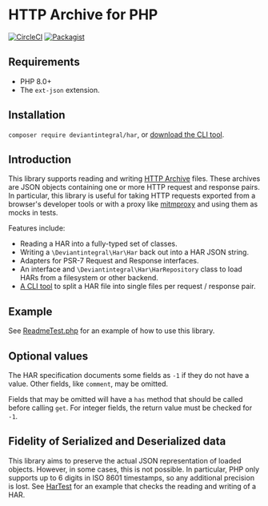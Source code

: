 # HTTP Archive for PHP

[![CircleCI](https://circleci.com/gh/deviantintegral/har.svg?style=svg)](https://circleci.com/gh/deviantintegral/har) [![Packagist](https://img.shields.io/packagist/dt/deviantintegral/har?style=flat-square)](https://packagist.org/packages/deviantintegral/har)

## Requirements

* PHP 8.0+
* The `ext-json` extension.

## Installation

`composer require deviantintegral/har`, or
[download the CLI tool](https://github.com/deviantintegral/har/releases).

## Introduction

This library supports reading and writing [HTTP Archive](http://www.softwareishard.com/blog/har-12-spec/) files. These
archives are JSON objects containing one or more HTTP request and response pairs. In particular, this library is useful
for taking HTTP requests exported from a browser's developer tools or with a proxy like
[mitmproxy](https://mitmproxy.org) and using them as mocks in tests.

Features include:

* Reading a HAR into a fully-typed set of classes.
* Writing a `\Deviantintegral\Har\Har` back out into a HAR JSON string.
* Adapters for PSR-7 Request and Response interfaces.
* An interface and `\Deviantintegral\Har\HarRepository` class to load HARs from a filesystem or other backend.
* [A CLI tool](https://github.com/deviantintegral/har/releases) to split a HAR file into single files per request / response pair.

## Example

See [ReadmeTest.php](tests/src/Unit/ReadmeTest.php) for an example of how to use this library.

## Optional values

The HAR specification documents some fields as `-1` if they do not have a
value. Other fields, like `comment`, may be omitted.

Fields that may be omitted will have a `has` method that should be called
before calling `get`. For integer fields, the return value must be checked for
`-1`.

## Fidelity of Serialized and Deserialized data

This library aims to preserve the actual JSON representation of loaded objects. However, in some cases, this is not possible. In
particular, PHP only supports up to 6 digits in ISO 8601 timestamps, so any additional precision is lost. See
[HarTest](tests/src/Unit/HarTest.php) for an example that checks the reading and writing of a HAR.
